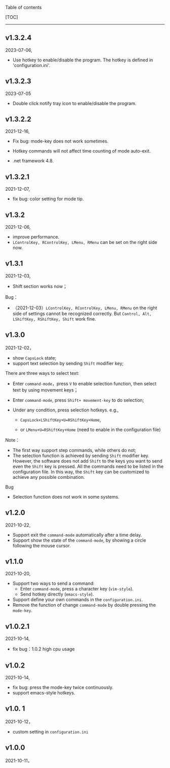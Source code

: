 Table of contents

[TOC]

---



## v1.3.2.4

2023-07-06,

- Use hotkey to enable/disable the program. The hotkey is defined in 'configuration.ini'.



## v1.3.2.3

2023-07-05

- Double click notify tray icon to enable/disable the program. 



## v1.3.2.2

2021-12-16,

- Fix bug: mode-key does not work sometimes.

- Hotkey commands will not affect time counting of mode auto-exit.

- .net framework 4.8.



## v1.3.2.1

2021-12-07,

- fix bug: color setting for mode tip.



## v1.3.2

2021-12-06, 


- improve performance.
- `LControlKey, RControlKey, LMenu, RMenu` can be set on the right side now.



## v1.3.1

2021-12-03, 

- Shift section works now；

Bug：

- （2021-12-03）`LControlKey, RControlKey, LMenu, RMenu` on the right side of settings cannot be recognized correctly. But `Control, Alt, LShiftKey, RShiftKey, Shift` work fine.



## v1.3.0

2021-12-02， 

+ show `CapsLock` state;
+ support text selection by sending `Shift` modifier key;

There are three ways to select text:

- Enter `command-mode`，press `V` to enable selection function, then select text by using movement keys；

- Enter `command-mode`, press `Shift+ movement-key` to do selection;

- Under any condition, press selection hotkeys. e.g., 

  - `CapsLock+LShiftKey+U=RShiftKey+Home`, 

  - or `LMenu+U=RShiftKey+Home` (need to enable in the configuration file)

Note：

- The first way support step commands, while others do not;
- The selection function is achieved by sending `Shift` modifier key. However, the software does not add `Shift` to the keys you want to send even the `Shift` key is pressed. All the commands need to be listed in the configuration file. In this way, the `Shift` key can be customized to achieve any possible combination.

Bug

- Selection function does not work in some systems.



## v1.2.0

2021-10-22,

- Support exit the `command-mode` automatically after a time delay. 
- Support show the state of the `command-mode`, by showing a circle following the mouse cursor. 



## v1.1.0

2021-10-20,

- Support two ways to send a command:
  - Enter `command-mode`, press a character key (`vim-style`).
  - Send hotkey directly (`emacs-style`).
- Support define your own commands in the `configuration.ini`.
- Remove the function of change `command-mode` by double pressing the `mode-key`.



## v1.0.2.1

2021-10-14, 

- fix bug：1.0.2 high cpu usage

## v1.0.2

2021-10-14, 

- fix bug: press the mode-key twice continuously.
- support emacs-style hotkeys.



## v1.0. 1

2021-10-12，

- custom setting in `configuration.ini`



## v1.0.0

2021-10-11， 
